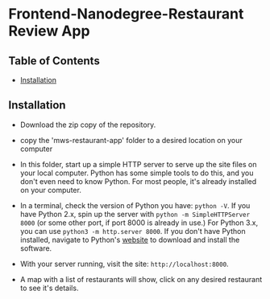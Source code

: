 Frontend-Nanodegree-Restaurant Review App
===============================

## Table of Contents

* [Installation](#installation)

## Installation
* Download the zip copy of the repository.
* copy the 'mws-restaurant-app' folder to a desired location on your computer
* In this folder, start up a simple HTTP server to serve up the site files on your local computer. Python has some simple tools to do this, and you don't even need to know Python. For most people, it's already installed on your computer.

* In a terminal, check the version of Python you have: `python -V`. If you have Python 2.x, spin up the server with `python -m SimpleHTTPServer 8000` (or some other port, if port 8000 is already in use.) For Python 3.x, you can use `python3 -m http.server 8000`. If you don't have Python installed, navigate to Python's [website](https://www.python.org/) to download and install the software.

* With your server running, visit the site: `http://localhost:8000`.
* A map with a list of restaurants will show, click on any desired restaurant to see it's details.



